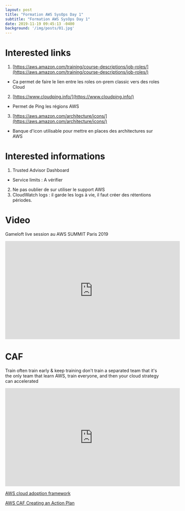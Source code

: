 ```yaml
---
layout: post
title: "Formation AWS SysOps Day 1"
subtitle: "Formation AWS SysOps Day 1"
date: 2019-11-19 09:45:13 -0400
background: '/img/posts/01.jpg'
---
```


# Interested links

 1. [https://aws.amazon.com/training/course-descriptions/job-roles/](https://aws.amazon.com/training/course-descriptions/job-roles/)
			
 - Ca permet de faire le lien entre les roles on-prem classic vers des roles Cloud 
 2. [https://www.cloudping.info/](https://www.cloudping.info/)
 - Permet de Ping les régions AWS 
 3. [https://aws.amazon.com/architecture/icons/](https://aws.amazon.com/architecture/icons/)
 -  Banque d'icon utilisable pour mettre en places des architectures sur AWS

# Interested informations

 1. Trusted Advisor Dashboard
 - Service limits : A vérifier 
 
 2. Ne pas oublier de sur utiliser le support AWS
 3. CloudWatch logs : il garde les logs à vie, il faut créer des rétentions périodes.


# Video
Gameloft live session au AWS SUMMIT Paris 2019

<iframe width="560" height="315" src="https://www.youtube.com/embed/oEdv3nqabD0" frameborder="0" allow="accelerometer; autoplay; encrypted-media; gyroscope; picture-in-picture" allowfullscreen></iframe>


# CAF

Train often train early & keep training
don't train a separated team that it's the only team that learn AWS, train everyone, and then your cloud strategy can accelerated

<iframe width="560" height="315" src="https://www.youtube.com/embed/CcspJkc7zqg" frameborder="0" allow="accelerometer; autoplay; encrypted-media; gyroscope; picture-in-picture" allowfullscreen></iframe>

[AWS cloud adoption framework](https://d1.awsstatic.com/whitepapers/aws_cloud_adoption_framework.pdf)

[AWS CAF Creating an Action Plan](https://d1.awsstatic.com/professional-services/caf/AWS_CAF_Creating_an_Action_Plan_Nov2017.pdf)









